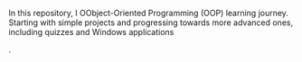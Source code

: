 In this repository,  I     OObject-Oriented Programming (OOP) learning journey. Starting with simple projects and progressing towards more advanced ones, including quizzes and Windows applications








.

